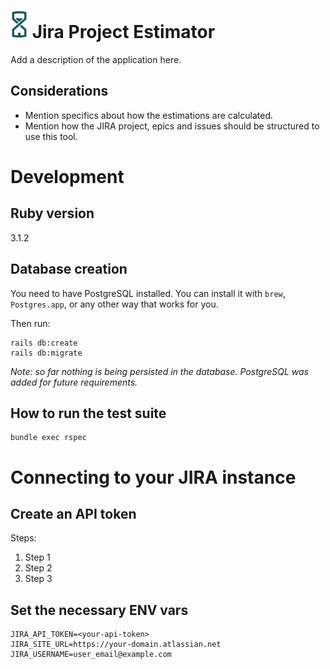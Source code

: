 # ![Jira Project Estimator](public/ms-icon-28x44.png) Jira Project Estimator 

Add a description of the application here.

## Considerations
* Mention specifics about how the estimations are calculated.
* Mention how the JIRA project, epics and issues should be structured to use this tool.


# Development
## Ruby version
3.1.2

## Database creation
You need to have PostgreSQL installed. You can install it with `brew`, `Postgres.app`, or any other way that works for you.

Then run:

```
rails db:create
rails db:migrate
```

_Note: so far nothing is being persisted in the database. PostgreSQL was added for future requirements._

## How to run the test suite
```
bundle exec rspec
```


# Connecting to your JIRA instance

## Create an API token
Steps:
1. Step 1
2. Step 2
3. Step 3

## Set the necessary ENV vars
```
JIRA_API_TOKEN=<your-api-token>
JIRA_SITE_URL=https://your-domain.atlassian.net
JIRA_USERNAME=user_email@example.com
```
